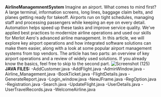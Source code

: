 **AirlineManagemnentSystem**
Imagine an airport. What comes to mind first? A large terminal, information screens, long lines, baggage claim belts, and planes getting ready for takeoff. Airports run on tight schedules, managing staff and processing passengers while keeping an eye on every detail. Automation helps speed up these tasks and improve service quality. We've applied best practices to modernize airline operations and used our skills for Merlot Aero's advanced airline management. In this article, we will explore key airport operations and how integrated software solutions can make them easier, along with a look at some popular airport management systems from top vendors. The article has two parts: an overview of key airport operations and a review of widely used solutions. If you already know the basics, feel free to skip to the second part.
![Screenshot (125)](https://github.com/suvethak86/AirlineManagemnentSystem/assets/140415267/0844d8dd-788b-4a9c-85d5-97d5da4d616b)
**JAVA FILES:**
     -AddCustomer.java
     -AddFlight.java
     -AdminWindow.java
     -Airline_Management.java
     -BookTicket.java
     -FlightDetails.java
     -GenerateReport.java
     -Login_window.java
     -NewJFrame.java
     -RegOption.java
     -Registration.java
     -Search.java
     -UpdateFlight.java
     -UserDetails.java
     -UserTravelRecords.java
     -WelcomeAirline.java
